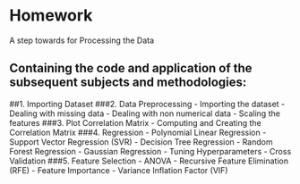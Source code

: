 # Homework
A step towards for Processing the Data
## Containing the code and application of the subsequent subjects and methodologies:
##1. Importing Dataset
###2. Data Preprocessing
      - Importing the dataset
      - Dealing with missing data
      - Dealing with non numerical data
      - Scaling the features
###3. Plot Correlation Matrix
      - Computing and Creating the Correlation Matrix
###4. Regression
      - Polynomial Linear Regression
      - Support Vector Regression (SVR)
      - Decision Tree Regression
      - Random Forest Regression
      - Gaussian Regression
      - Tuning Hyperparameters
      - Cross Validation
###5. Feature Selection
      - ANOVA
      - Recursive Feature Elimination (RFE)
      - Feature Importance
      - Variance Inflation Factor (VIF)
 
